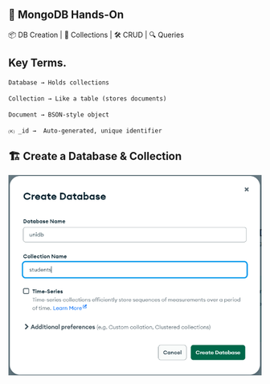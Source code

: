 ## 🍃 MongoDB Hands-On

📦 DB Creation | 📁 Collections | 🛠️ CRUD | 🔍 Queries

## Key Terms.

    Database → Holds collections

    Collection → Like a table (stores documents)

    Document → BSON-style object

    🄚 _id →  Auto-generated, unique identifier

## 🏗️ Create a Database & Collection


!['1.createDB.png'](./Images/1.createDB.png)

